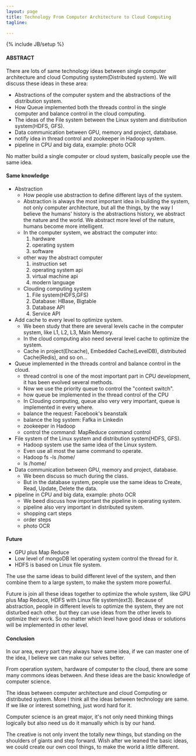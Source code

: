 ```yaml
---
layout: page
title: Technology From Computer Architecture to Cloud Computing
tagline:

---
```

{% include JB/setup %}

#### ABSTRACT

There are lots of same technology ideas between single computer architecture and cloud Computing system(Distributed system). We will discuss these ideas in these area:

- Abstractions of the computer system and the abstractions of the distribution system.
- How Queue implemented both the threads control in the single computer and balance control in the cloud computing.
- The ideas of the File system between the Linux system and distribution system(HDFS, GFS).
- Data communication between GPU, memory and project, database.
- notify idea in thread control and zookeeper in Hadoop system.
- pipeline in CPU and big data, example: photo OCR

No matter build a single computer or cloud system, basically people use the same idea.  

#### Same knowledge

- Abstraction
    + How people use abstraction to define different lays of the system.
    + Abstraction is always the most important idea in building the system, not only computer architecture, but all the things, by the way I believe the humans' history is the abstractions history, we abstract the nature and the world. We abstract more level of the nature, humans become more intelligent.
    + In the computer system, we abstract the computer into:
      1. hardware
      2. operating system
      3. software
    + other way the abstract computer
      1. instruction set
      2. operating system api
      3. virtual machine api
      4. modern language
    + Clouding computing system
      1. File system(HDFS,GFS)
      2. Database: HBase, Bigtable
      3. Database API
      4. Service API
-  Add cache to every level to optimize system.
    + We been study that there are several levels cache in the computer system, like L1, L2, L3, Main Memory.
    + In the cloud computing also need several level cache to optimize the system.
    + Cache in project(Ehcache), Embedded Cache(LevelDB), distributed Cache(Redis), and so on...
- Queue implemented in the threads control and balance control in the cloud.
    + thread control is one of the most important part in CPU development, it has been evolved several methods.
    + Now we use the priority queue to control the "context switch".
    + how queue be implemented in the thread control of the CPU
    + In Clouding computing, queue also very very important, queue is implemented in every where.
    + balance the request: Facebook's beanstalk
    + balance the log system: Fafka in Linkedin
    + zookeeper in Hadoop
    + control the command: MapReduce command control
- File system of the Linux system and distribution system(HDFS, GFS).
    + Hadoop system use the same idea of the Linux system.
    + Even use all most the same command to operate.
    + Hadoop fs -ls /home/
    + ls /home/
- Data communication between GPU, memory and project, database.
    + We been discuss so much during the class.
    + But in the database system, people use the same ideas to Create, Read, Update, Delete the data.
- pipeline in CPU and big data, example: photo OCR
    + We beed discuss how important the pipeline in operating system.
    + pipeline also very important in distributed system.
    + shopping cart steps
    + order steps
    + photo OCR

#### Future

- GPU plus Map Reduce
- Low level of mongoDB let operating system control the thread for it.
- HDFS is based on Linux file system.

The use the same ideas to build different level of the system, and then combine them to a large system, to make the system more powerful.

Future is join all these ideas together to optimize the whole system, like GPU plus Map Reduce, HDFS with Linux file system(ext3). Because of abstraction, people in different levels to optimize the system, they are not disturbed each other, but they can use ideas from the other levels to optimize their work. So no matter which level have good ideas or solutions will be implemented in other level. 

#### Conclusion

In our area, every part they always have same idea, if we can master one of the idea, I believe we can make our selves better.

From operation system, hardware of computer to the cloud, there are some many commons ideas between. And these ideas are the basic knowledge of computer science.

The ideas between computer architecture and cloud Computing or distributed system. More I think all the ideas between technology are same. If we like or interest something, just word hard for it.

Computer science is an great major, it's not only need thinking things logically but also need us do it manually which is by our hand.

The creative is not only invent the totally new things, but standing on the shoulders of giants and step forward. Wish after we leaned the basic ideas, we could create our own cool things, to make the world a little different.
